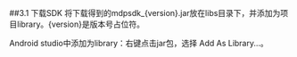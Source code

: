 ##3.1 下载SDK
将下载得到的mdpsdk_{version}.jar放在libs目录下，并添加为项目library。{version}是版本号占位符。

Android studio中添加为library：右键点击jar包，选择 Add As Library...。
